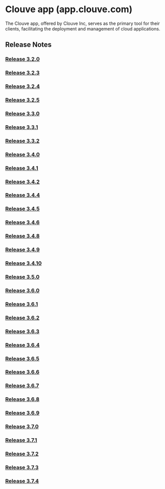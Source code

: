 # Clouve app (app.clouve.com)

The Clouve app, offered by Clouve Inc, serves as the primary tool for their clients, facilitating the deployment and management of cloud applications.

## Release Notes


### [Release 3.2.0](prod-r320.md)


### [Release 3.2.3](prod-r323.md)


### [Release 3.2.4](prod-r324.md)


### [Release 3.2.5](prod-r325.md)


### [Release 3.3.0](prod-r330.md)


### [Release 3.3.1](prod-r331.md)


### [Release 3.3.2](prod-r332-2023-07-24-18-06-02.md)


### [Release 3.4.0](prod-r340-2023-08-31-05-20-44.md)


### [Release 3.4.1](prod-r341-2023-09-01-23-21-13.md)


### [Release 3.4.2](prod-r342-2023-09-24-19-05-58.md)


### [Release 3.4.4](prod-r344-2023-10-05-16-08-36.md)


### [Release 3.4.5](prod-r345-2023-10-07-00-46-26.md)


### [Release 3.4.6](prod-r346-2023-10-26-00-10-02.md)


### [Release 3.4.8](prod-r348-2023-12-01-17-20-34.md)


### [Release 3.4.9](prod-r349-2023-12-15-20-27-51.md)


### [Release 3.4.10](prod-r3410-2023-12-22-02-47-54.md)


### [Release 3.5.0](prod-r350-2024-01-30-03-13-13.md)


### [Release 3.6.0](prod-r360-2024-03-04-05-06-14.md)


### [Release 3.6.1](prod-r361-2024-03-05-01-44-28.md)


### [Release 3.6.2](prod-r362-2024-03-13-22-33-53.md)


### [Release 3.6.3](prod-r363-2024-03-29-19-56-36.md)


### [Release 3.6.4](prod-r364-2024-04-12-21-53-07.md)


### [Release 3.6.5](prod-r365-2024-05-10-19-24-17.md)


### [Release 3.6.6](prod-r366-2024-05-20-22-24-58.md)


### [Release 3.6.7](prod-r367-2024-06-07-05-25-08.md)


### [Release 3.6.8](prod-r368-2024-06-28-00-44-13.md)


### [Release 3.6.9](prod-r369-2024-08-09-17-18-18.md)


### [Release 3.7.0](prod-r370-2024-11-09-01-52-15.md)


### [Release 3.7.1](prod-r371-2024-11-21-01-57-21.md)


### [Release 3.7.2](prod-r372-2024-12-13-23-31-50.md)


### [Release 3.7.3](prod-r373-2025-03-16-02-19-03.md)


### [Release 3.7.4](prod-r374-2025-04-22-04-21-24.md)


